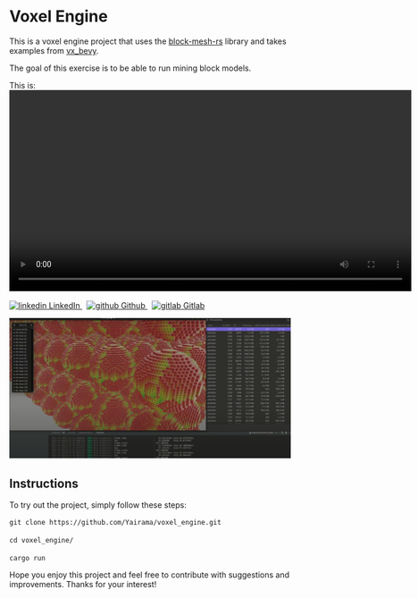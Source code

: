 # Voxel Engine

This is a voxel engine project that uses the [block-mesh-rs](https://github.com/bonsairobo/block-mesh-rs) library and takes examples from [vx_bevy](https://github.com/Game4all/vx_bevy).

The goal of this exercise is to be able to run mining block models.

This is:
<video src='https://user-images.githubusercontent.com/45445692/230241179-ebca14f1-406c-48e9-8b9e-39fc0fc82d92.mp4' width=720></video>


<p>
  <a href="https://www.linkedin.com/in/yairama/" rel="nofollow noreferrer">
    <img src="https://i.stack.imgur.com/gVE0j.png" alt="linkedin" class="icon" width="20" height="20"> LinkedIn
  </a> &nbsp; 
  <a href="https://github.com/Yairama" rel="nofollow noreferrer">
    <img src="https://github.githubassets.com/images/modules/logos_page/GitHub-Mark.png" alt="github" class="icon" width="20" height="20"> Github
  </a> &nbsp; 
  <a href="https://gitlab.com/Yairama" rel="nofollow noreferrer">
    <img src="https://cdn-icons-png.flaticon.com/512/5968/5968853.png" alt="gitlab" class="icon" width="20" height="20"> Gitlab
  </a>
</p>

![Project image](/images/readme_image.png?raw=true "Project image")

## Instructions

To try out the project, simply follow these steps:



```
git clone https://github.com/Yairama/voxel_engine.git

cd voxel_engine/

cargo run
```

Hope you enjoy this project and feel free to contribute with suggestions and improvements. Thanks for your interest!



